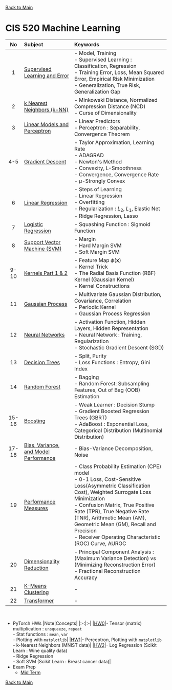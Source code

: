 [Back to Main](../../README.md)

# CIS 520 Machine Learning

|No|Subject|Keywords|
|:-:|:-|:-|
| 1|[Supervised Learning and Error](notes/01.md)|- Model, Training <br> - Supervised Learning : Classification, Regression <br> - Training Error, Loss, Mean Squared Error, Empirical Risk Minimization <br> - Generalization, True Risk, Generalization Gap|
| 2|[k Nearest Neighbors (k-NN)](notes/02.md)|- Minkowski Distance, Normalized Compression Distance (NCD) <br> - Curse of Dimensionality|
| 3|[Linear Models and Perceptron](notes/03.md)|- Linear Predictors <br> - Perceptron : Separability, Convergence Theorem|
| 4-5|[Gradient Descent](notes/04.md)|- Taylor Approximation, Learning Rate <br> - ADAGRAD <br> - Newton's Method <br> - Convexity, L-Smoothness <br> - Convergence, Convergence Rate <br> - $`\mu`$-Strongly Convex|
| 6|[Linear Regression](notes/06.md)|- Steps of Learning <br> - Linear Regression <br> - Overfitting <br> - Regularization : $`L_2`$, $`L_1`$, Elastic Net <br> - Ridge Regression, Lasso|
| 7|[Logistic Regression](notes/07.md)|- Squashing Function : Sigmoid Function|
| 8|[Support Vector Machine (SVM)](notes/08.md)|- Margin <br> - Hard Margin SVM <br> - Soft Margin SVM|
|9-10|[Kernels Part 1 & 2](notes/09.md)|- Feature Map $`\phi(\mathbf{x})`$ <br> - Kernel Trick <br> - The Radial Basis Function (RBF) Kernel (Gaussian Kernel) <br> - Kernel Constructions|
|11|[Gaussian Process](notes/11.md)|- Multivariate Gaussian Distribution, Covariance, Correlation <br> - Periodic Kernel <br> - Gaussian Process Regression|
|12|[Neural Networks](notes/12.md)|- Activation Function, Hidden Layers, Hidden Representation <br> - Neural Network : Training, Regularization <br> - Stochastic Gradient Descent (SGD)|
|13|[Decision Trees](notes/13.md)|- Split, Purity <br> - Loss Functions : Entropy, Gini Index|
|14|[Random Forest](notes/14.md)|- Bagging <br> - Random Forest: Subsampling Features, Out of Bag (OOB) Estimation|
|15-16|[Boosting](notes/15.md)|- Weak Learner : Decision Stump <br> - Gradient Boosted Regression Trees (GBRT) <br> - AdaBoost : Exponential Loss, Categorical Distribution (Multinomial Distribution)|
|17-18|[Bias, Variance, and Model Performance](notes/17.md)|- Bias-Variance Decomposition, Noise|
|19|[Performance Measures](notes/19.md)|- Class Probability Estimation (CPE) model <br> - 0-1 Loss, Cost-Sensitive Loss(Asymmetric Classification Cost), Weighted Surrogate Loss Minimization <br> - Confusion Matrix, True Positive Rate (TPR), True Negative Rate (TNR), Arithmetic Mean (AM), Geometric Mean (GM), Recall and Precision<br> - Receiver Operating Characteristic (ROC) Curve, AUROC|
|20|[Dimensionality Reduction](notes/20.md)|- Principal Component Analysis : (Maximum Variance Detection) vs (Minimizing Reconstruction Error) <br>- Fractional Reconstruction Accuracy|
|21|[K-Means Clustering](notes/21.md)|- |
|22|[Transformer](notes/22.md)|- |




<br>

- PyTorch HWs
  |Note|Concepts|
  |:-:|:-|
  |[HW0](hw/00/CIS5200%20HW0%20Revisited.ipynb)|- Tensor (matrix) multiplication : `unsqueeze`, `repeat` <br> - Stat functions : `mean`, `var` <br> - Plotting with `matplotlib`|
  |[HW1](hw/01/CIS5200%20HW1%20Revisited.ipynb)|- Perceptron, Plotting with `matplotlib` <br> - k-Nearest Neighbors (MNIST data)|
  |[HW2](hw/02/CIS5200_HW2Revisited.ipynb)|- Log Regression (Scikit Learn : Wine quality data) <br> - Ridge Regression <br> - Soft SVM (Scikit Learn : Breast cancer data)|
- Exam Prep
  - [Mid Term](exam_prep/mid_term.md)



[Back to Main](../../README.md)
